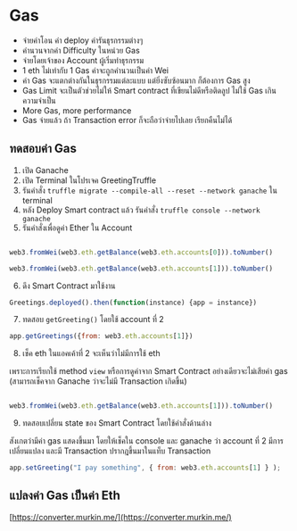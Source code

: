 # Gas

- จ่ายค่าโอน ค่า deploy ค่ารันธุรกรรมต่างๆ 
- คำนวนจากค่า Difficulty ในหน่วย Gas
- จ่ายโดยเจ้าของ Account ผู้เริ่มทำธุรกรรม
- 1 eth ไม่เท่ากับ 1 Gas ค่าจะถูกคำนวนเป็นค่า Wei
- ค่า Gas จะแตกต่างกันในธุรกรรมแต่ละแบบ แต่ยิ่งซับซ้อนมาก ก็ต้องการ Gas สูง
- Gas Limit จะเป็นตัวช่วยไม่ให้ Smart contract ที่เขียนไม่ดีหรือติดลูป ไม่ใช้ Gas เกินความจำเป็น
- More Gas, more performance 
- Gas จ่ายแล้ว ถ้า Transaction error ก็จะถือว่าจ่ายไปเลย เรียกคืนไม่ได้

## ทดสอบค่า Gas

1. เปิด Ganache 
2. เปิด Terminal ในโปรเจค GreetingTruffle 
3. รันคำสั่ง `truffle migrate --compile-all --reset --network ganache` ใน terminal
4. หลัง Deploy Smart contract แล้ว รันคำสั่ง `truffle console --network ganache`
5. รันคำสั่งเพื่อดูค่า Ether ใน Account 

```js

web3.fromWei(web3.eth.getBalance(web3.eth.accounts[0])).toNumber()

web3.fromWei(web3.eth.getBalance(web3.eth.accounts[1])).toNumber()
```

6. ดึง Smart Contract มาใช้งาน

```js
Greetings.deployed().then(function(instance) {app = instance})
```

7. ทดสอบ `getGreeting()` โดยใช้ account ที่ 2

```js
app.getGreetings({from: web3.eth.accounts[1]})
```

8. เช็ค eth ในแอคเค้าที่ 2 จะเห็นว่าไม่มีการใช้ eth 

เพราะการเรียกใช้ method `view` หรือการดูค่าจาก Smart Contract อย่างเดียวจะไม่เสียค่า gas (สามารถเช็คจาก Ganache ว่าจะไม่มี Transaction เกิดขึ้น)

```js

web3.fromWei(web3.eth.getBalance(web3.eth.accounts[1])).toNumber()
```

9. ทดสอบเปลี่ยน state ของ Smart Contract โดยใช้คำสั่งด้านล่าง

สังเกตว่ามีค่า gas แสดงขึ้นมา โดยให้เช็คใน console และ ganache ว่า account ที่ 2 มีการเปลี่ยนแปลง และมี Transaction ปรากฎขึ้นมาในแท็บ Transaction

```js
app.setGreeting("I pay something", { from: web3.eth.accounts[1] } );
```


## แปลงค่า Gas เป็นค่า Eth

[https://converter.murkin.me/](https://converter.murkin.me/)